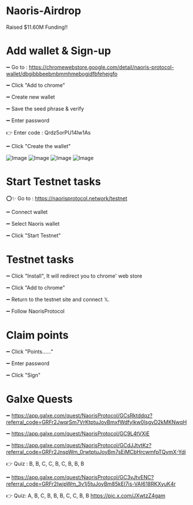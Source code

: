 # Naoris-Airdrop

Raised $11.60M Funding!!

# Add wallet & Sign-up

➖ Go to : https://chromewebstore.google.com/detail/naoris-protocol-wallet/dbgibbbeebmbmmhmebogidfbfehejgfo

➖ Click "Add to chrome"

➖ Create new wallet

➖ Save the seed phrase & verify

➖ Enter password

👉 Enter code : Qrdz5orPU14lw1As

➖ Click "Create the wallet"

![Image](https://github.com/user-attachments/assets/184aee08-c44b-4435-8588-30c96fd064bb)
![Image](https://github.com/user-attachments/assets/5cb84e4f-978f-4cdf-adf4-6085586b6f2f)
![Image](https://github.com/user-attachments/assets/e585f559-1ece-4b33-9690-33ed8536d073)
![Image](https://github.com/user-attachments/assets/dbceb314-1717-4a07-90b0-d883f017be1d)

# Start Testnet tasks

⭕✨ Go to : https://naorisprotocol.network/testnet

➖ Connect wallet

➖ Select Naoris wallet

➖ Click "Start Testnet"

# Testnet tasks

➖ Click "Install", It will redirect you to chrome' web store

➖ Click "Add to chrome"

➖ Return to the testnet site and connect 𝕏.

➖ Follow NaorisProtocol

# Claim points

➖ Click "Points......"

➖ Enter password

➖ Click "Sign"

# Galxe Quests

➖ https://app.galxe.com/quest/NaorisProtocol/GCsRktddqz?referral_code=GRFr2JwqrSm7VrKtptuJoyBmxfWdfyIkw0lsgvD2kMKNwqH

➖ https://app.galxe.com/quest/NaorisProtocol/GC9L4tVXiE

➖ https://app.galxe.com/quest/NaorisProtocol/GCdJJtvtKz?referral_code=GRFr2JnspWm_0rwtptuJoyBm7sEiMCbHrcwmfpTQymX-Ydi

👉 Quiz : B, B, C, C, B, C, B, B, B

➖ https://app.galxe.com/quest/NaorisProtocol/GC3vJtvENC?referral_code=GRFr2IwjpWm_3v1j5tuJoyBm85kEI7is-VAI618RKXyuK4r

👉 Quiz: A, B, C, B, B, B, C, C, B, B https://pic.x.com/JXwtzZ4gam
